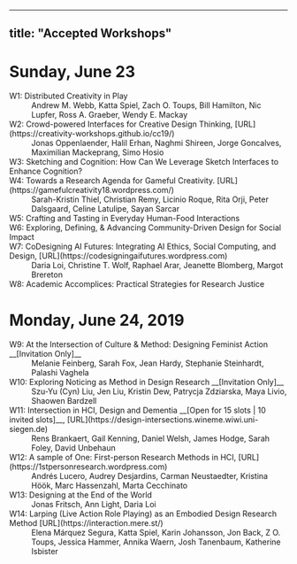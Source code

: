 
---
title: "Accepted Workshops"
---

# Sunday, June 23 
<dl>
  <dt>W1: Distributed Creativity in Play </dt>
  <dd>Andrew M. Webb, Katta Spiel, Zach O. Toups, Bill Hamilton, Nic Lupfer, Ross A. Graeber, Wendy E. Mackay</dd>

  <dt> W2: Crowd-powered Interfaces for Creative Design Thinking, [URL](https://creativity-workshops.github.io/cc19/)</dt> 
  <dd>Jonas Oppenlaender, Halil Erhan, Naghmi Shireen, Jorge Goncalves, Maximilian Mackeprang, Simo Hosio </dd>

  <dt> W3: Sketching and Cognition: How Can We Leverage Sketch Interfaces to Enhance Cognition? </dt> 
  <dd> </dd> 

  <dt> W4: Towards a Research Agenda for Gameful Creativity. [URL](https://gamefulcreativity18.wordpress.com/)</dt> 
  <dd>Sarah-Kristin Thiel, Christian Remy, Licinio Roque, Rita Orji, Peter Dalsgaard, Celine Latulipe, Sayan Sarcar </dd>
  
  <dt> W5: Crafting and Tasting in Everyday Human-Food Interactions </dt>
  <dd> </dd>
  
  <dt> W6: Exploring, Defining, & Advancing Community-Driven Design for Social Impact</dt> 
  <dd> </dd> 

  <dt> W7: CoDesigning AI Futures: Integrating AI Ethics, Social Computing, and Design, [URL](https://codesigningaifutures.wordpress.com) </dt>
  <dd> Daria Loi, Christine T. Wolf, Raphael Arar, Jeanette Blomberg, Margot Brereton </dd> 
  
  <dt> W8: Academic Accomplices: Practical Strategies for Research Justice </dt> 
  <dd> </dd> 
  
  </dl>

# Monday, June 24, 2019
<dl> 

<dt> W9: At the Intersection of Culture & Method: Designing Feminist Action __[Invitation Only]__</dt>
  <dd> Melanie Feinberg, Sarah Fox, Jean Hardy, Stephanie Steinhardt, Palashi Vaghela</dd>
<dt> W10: Exploring Noticing as Method in Design Research __[Invitation Only]__ </dt>
  <dd> Szu-Yu (Cyn) Liu, Jen Liu, Kristin Dew, Patrycja Zdziarska, Maya Livio, Shaowen Bardzell</dd>
<dt> W11: Intersection in HCI, Design and Dementia __[Open for 15 slots | 10 invited slots]__, [URL](https://design-intersections.wineme.wiwi.uni-siegen.de) </dt> 
  <dd> Rens Brankaert, Gail Kenning, Daniel Welsh, James Hodge, Sarah Foley, David Unbehaun </dd> 
<dt> W12: A sample of One: First-person Research Methods in HCI, [URL](https://1stpersonresearch.wordpress.com)</dt> 
  <dd> Andrés Lucero, Audrey Desjardins, Carman Neustaedter, Kristina Höök, Marc Hassenzahl, Marta Cecchinato </dd> 
<dt> W13: Designing at the End of the World </dt> 
  <dd> Jonas Fritsch, Ann Light, Daria Loi </dd> 
<dt> W14: Larping (Live Action Role Playing) as an Embodied Design Research Method [URL](https://interaction.mere.st/)</dt> 
  <dd> Elena Márquez Segura, Katta Spiel, Karin Johansson, Jon Back, Z O. Toups, Jessica Hammer, Annika Waern, Josh Tanenbaum, Katherine Isbister </dd>   


</dl> 
